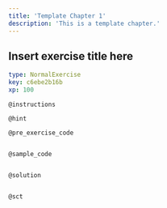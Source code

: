 ```yaml
---
title: 'Template Chapter 1'
description: 'This is a template chapter.'
---
```


## Insert exercise title here

```yaml
type: NormalExercise
key: c6ebe2b16b
xp: 100
```



`@instructions`


`@hint`


`@pre_exercise_code`

```{r}

```


`@sample_code`

```{r}

```


`@solution`

```{r}

```


`@sct`

```{r}

```
